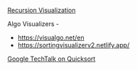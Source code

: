 [Recursion Visualization](https://quanticdev.com/tools/recursion-visualization/) 

Algo Visualizers - 
- https://visualgo.net/en
- https://sortingvisualizerv2.netlify.app/

[Google TechTalk on Quicksort](https://youtu.be/aMnn0Jq0J-E)

